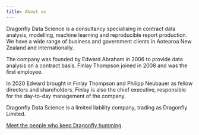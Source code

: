 ```yaml
---
title: About us
---
```


Dragonfly Data Science is a consultancy specialising in contract data analysis,
modelling, machine learning and reproducible report production. We have a wide
range of business and government clients in Aotearoa New Zealand and
internationally.

The company was founded by Edward Abraham in 2006 to provide data analysis on a
contract basis. Finlay Thompson joined in 2008 and was the first employee.

In 2020 Edward brought in Finlay Thompson and Philipp Neubauer as fellow
directors and shareholders. Finlay is also the chief executive, responsible for
the day-to-day management of the company.

Dragonfly Data Science is a limited liability company, trading as Dragonfly
Limited.

[Meet the people who keep Dragonfly humming](/people/).
